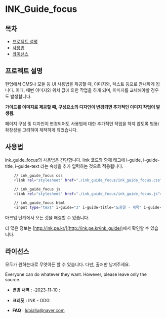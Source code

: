 # INK_Guide_focus

## 목차

- [프로젝트 설명](#프로젝트-설명)
- [사용법](#사용법)
- [라이선스](#라이선스)

## 프로젝트 설명

현업에서 CMS나 모듈 등 UI 사용법을 제공할 때, 이미지와, 텍스트 등으로 안내하게 됩니다.
이때, 매번 이미지와 위치 값에 의한 작업을 하게 되며, 이미지를 교체해야할 경우도 발생합니다.

**가이드를 이미지로 제공할 때, 구성요소의 디자인이 변경되면 추가적인 이미지 작업이 발생됨.**

페이지 구성 및 디자인이 변경되어도 사용법에 대한 추가적인 작업을 하지 않도록 범용/확장성을 고려하여 제작하게 되었습니다.

## 사용법

ink_guide_focus의 사용법은 간단합니다.
link 코드와 함께 태그에 i-guide, i-guide-title, i-guide-text 라는 속성을 추가 입력하는 것으로 적용됩니다.

```sh
    // ink_guide_focus css
    <link rel="stylesheet" href="./ink_guide_focus/ink_guide_focus.css">
    
    // ink_guide_focus js
    <link rel="stylesheet" href="./ink_guide_focus/ink_guide_focus.js">

    // ink_guide_focus html
    <input type="text" i-guide="3" i-guide-title="도움말 - 제목" i-guide-text="도움말 내용">
```

마크업 단계에서 모든 것을 해결할 수 있습니다.

더 많은 정보는 <a href="http://ink.pe.kr/ink_guide">[http://ink.pe.kr/](http://ink.pe.kr/ink_guide/)</a>에서 확인할 수 있습니다.

## 라이선스
모두가 원하는대로 무엇이든 할 수 있습니다.
다만, 출처만 남겨주세요.

Everyone can do whatever they want.
However, please leave only the source.


- **변경 내역** :
-2023-11-10 : 

- **크레딧** : INK - ODG

- **FAQ** : lubiallu@naver.com
